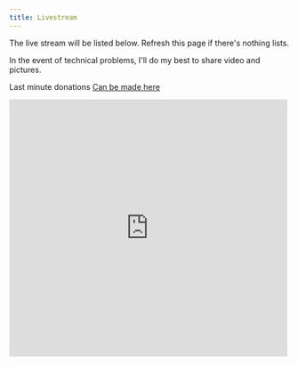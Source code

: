 ```yaml
--- 
title: Livestream
---
```

The live stream will be listed below.  Refresh this page if there's nothing lists.

In the event of technical problems, I'll do my best to share video and pictures.

Last minute donations [Can be made here](http://bit.ly/waxwood)


<iframe src="https://embed.bambuser.com/channel/coldclimate" width="500" height="462" frameborder="0">Your browser does not support iframes.</iframe>
